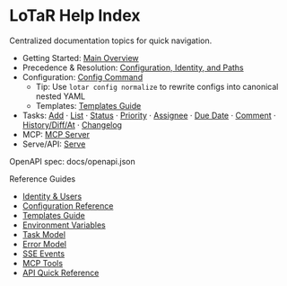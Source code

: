 # LoTaR Help Index

Centralized documentation topics for quick navigation.

- Getting Started: [Main Overview](./main.md)
- Precedence & Resolution: [Configuration, Identity, and Paths](./precedence.md)
- Configuration: [Config Command](./config.md)
	- Tip: Use `lotar config normalize` to rewrite configs into canonical nested YAML
	- Templates: [Templates Guide](./templates.md)
- Tasks: [Add](./add.md) · [List](./list.md) · [Status](./status.md) · [Priority](./priority.md) · [Assignee](./assignee.md) · [Due Date](./due-date.md) · [Comment](./comment.md) · [History/Diff/At](./history.md) · [Changelog](./changelog.md)
- MCP: [MCP Server](./mcp.md)
- Serve/API: [Serve](./serve.md)

OpenAPI spec: docs/openapi.json

Reference Guides
- [Identity & Users](./identity.md)
- [Configuration Reference](./config-reference.md)
- [Templates Guide](./templates.md)
- [Environment Variables](./environment.md)
- [Task Model](./task-model.md)
- [Error Model](./errors.md)
- [SSE Events](./sse.md)
- [MCP Tools](./mcp-tools.md)
- [API Quick Reference](./api-quick-reference.md)
